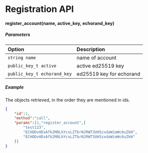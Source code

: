 # Registration API

#### register_account(name, active_key, echorand_key)

##### Parameters
| Option | Description |
|:-------|:-----------|
| `string name`  | name of account |
| `public_key_t active` | active ed25519 key |
| `public_key_t echorand_key` | ed25519 key for echorand |

##### Example

The objects retrieved, in the order they are mentioned in ids.
```json
{
    "id":1, 
    "method":"call", 
    "params":[2,"register_account",[
        "test123", 
        "ECHODvHDsAfk2M8LhYcxLZTbrNJRWT3UH5zxdaWimWc6uZkH",
        "ECHODvHDsAfk2M8LhYcxLZTbrNJRWT3UH5zxdaWimWc6uZkH"
    ]]
}
```
